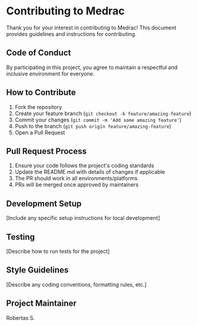 # Contributing to Medrac

Thank you for your interest in contributing to Medrac! This document provides guidelines and instructions for contributing.

## Code of Conduct

By participating in this project, you agree to maintain a respectful and inclusive environment for everyone.

## How to Contribute

1. Fork the repository
2. Create your feature branch (`git checkout -b feature/amazing-feature`)
3. Commit your changes (`git commit -m 'Add some amazing feature'`)
4. Push to the branch (`git push origin feature/amazing-feature`)
5. Open a Pull Request

## Pull Request Process

1. Ensure your code follows the project's coding standards
2. Update the README.md with details of changes if applicable
3. The PR should work in all environments/platforms
4. PRs will be merged once approved by maintainers

## Development Setup

[Include any specific setup instructions for local development]

## Testing

[Describe how to run tests for the project]

## Style Guidelines

[Describe any coding conventions, formatting rules, etc.]

## Project Maintainer

Robertas S.